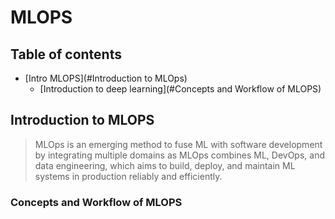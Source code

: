 # MLOPS

## Table of contents
* [Intro MLOPS](#Introduction to MLOps)
  * [Introduction to deep learning](#Concepts and Workflow of MLOPS)

## Introduction to MLOPS

> MLOps is an emerging method to fuse ML with software development by integrating multiple domains as MLOps combines ML, DevOps, and data engineering, which aims to build, deploy, and maintain ML systems in production reliably and efficiently. 

### Concepts and Workflow of MLOPS
